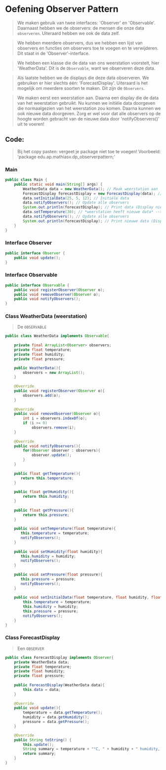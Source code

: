 # Oefening Observer Pattern
> We maken gebruik van twee interfaces: 'Observer' en 'Observable'. Daarnaast hebben we de observers: de mensen die onze data `observeren`. Uiteraard hebben we ook de data zelf.

> We hebben meerdere observers, dus we hebben een lijst van observers en functies om observers toe te voegen en te verwijderen. Dit staat in de 'Observer'-interface.

> We hebben een klasse die de data van ons weerstation voorstelt, hier 'WeatherData'. Dit is de `Observable`, want we observeren deze data.

> Als laatste hebben we de displays die deze data observeren. We gebruiken er hier slechts één: 'ForecastDisplay'. Uiteraard is het mogelijk om meerdere soorten te maken. Dit zijn de `Observers`.

> We maken eerst een weerstation aan. Daarna een display die de data van het weerstation gebruikt. Nu kunnen we initiële data doorgeven die normaalgezien van het weerstation zou komen. Daarna kunnen we ook nieuwe data doorgeven. Zorg er wel voor dat alle observers op de hoogte worden gebracht van de nieuwe data door 'notifyObservers()' uit te voeren!

## Code:
> Bij het copy pasten: vergeet je package niet toe te voegen!
> Voorbeeld: 'package edu.ap.mathiasv.dp_observerpattern;'

### Main
```java
public class Main {
    public static void main(String[] args) {
        WeatherData data = new WeatherData(); // Maak weerstation aan
        ForecastDisplay forecastDisplay = new ForecastDisplay(data); // maak display aan die gebruikmaakt van de data van ons weerstation
        data.setInitialData(25, 5, 12); // Initiële data
        data.notifyObservers(); // Update alle observers
        System.out.println(forecastDisplay); // Print data (Display nieuwe data)
	   	data.setTemperature(30); // *weerstation heeft nieuwe data* --> update data!
	   	data.notifyObservers(); // Update alle observers
        System.out.println(forecastDisplay); // Print nieuwe data (Display nieuwe data)
    }
}
```
### Interface Observer
```java
public interface Observer {
    public void update();
}
```

### Interface Observable
```java
public interface Observable {
    public void registerObserver(Observer o);
    public void removeObserver(Observer o);
    public void notifyObservers();
}
```

### Class WeatherData (weerstation)
> De `OBSERVABLE`
```java
public class WeatherData implements Observable{
    
    private final ArrayList<Observer> observers;
    private float temperature;
    private float humidity;
    private float pressure;

    public WeatherData(){
        observers = new ArrayList();
    }
    
    @Override
    public void registerObserver(Observer o){
        observers.add(o);
    }
    
    @Override
    public void removeObserver(Observer o){
        int i = observers.indexOf(o);
        if (i >= 0)
            observers.remove(i);
    }
    
    @Override
    public void notifyObservers(){
        for(Observer observer : observers){
            observer.update();
        }
    }
    
    public float getTemperature(){
       return this.temperature;
    }
    
    public float getHumidity(){
        return this.humidity;
    }
    
    public float getPressure(){
        return this.pressure;
    }
    
    public void setTemperature(float temperature){
       this.temperature = temperature;
       notifyObservers();
    }
    
    public void setHumidity(float humidity){
       this.humidity = humidity;
       notifyObservers();
    }
    
    public void setPressure(float pressure){
       this.pressure = pressure;
       notifyObservers();
    }
    
    public void setInitialData(float temperature, float humidity, float pressure){
        this.temperature = temperature;
        this.humidity = humidity;
        this.pressure = pressure;
        notifyObservers();
    }
}
```

### Class ForecastDisplay
> Een `OBSERVER`
```java
public class ForecastDisplay implements Observer{
    private WeatherData data;
    private float temperature;
    private float humidity;
    private float pressure;
    
    public ForecastDisplay(WeatherData data){
        this.data = data;
    }
    
    @Override
    public void update(){
        temperature = data.getTemperature();
        humidity = data.getHumidity();
        pressure = data.getPressure();
    }

    @Override
    public String toString() {
        this.update();
        String summary = temperature + "°C, " + humidity + " humidity, " + pressure + " pressure.";
        return summary;
    }
}
```